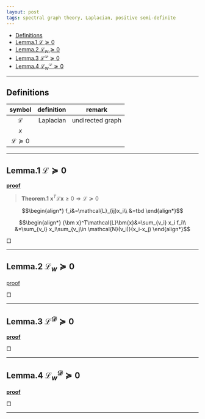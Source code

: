 ```yaml
---
layout: post
tags: spectral graph theory, Laplacian, positive semi-definite
---
```

<script type="text/x-mathjax-config">MathJax.Hub.Config({tex2jax:{inlineMath:[['\$','\$'],['\\(','\\)']],processEscapes:true},CommonHTML: {matchFontHeight:false}});</script>
<script type="text/javascript" async src="https://cdnjs.cloudflare.com/ajax/libs/mathjax/2.7.1/MathJax.js?config=TeX-MML-AM_CHTML"></script>


<!-- @import "[TOC]" {cmd="toc" depthFrom=2 depthTo=6 orderedList=false} -->

<!-- code_chunk_output -->

- [Definitions](#definitions)
- [Lemma.1 $\mathcal{L} \succeq 0$](#lemma1-mathcall-succeq-0)
- [Lemma.2 $\mathcal{L}_w \succeq 0$](#lemma2-mathcall_w-succeq-0)
- [Lemma.3 $\mathcal{L}^\mathcal{D} \succeq 0$](#lemma3-mathcallmathcald-succeq-0)
- [Lemma.4 $\mathcal{L}_w^\mathcal{D} \succeq 0$](#lemma4-mathcall_wmathcald-succeq-0)

<!-- /code_chunk_output -->


---
## Definitions

|symbol|definition|remark|
|:--:|--:|:--:|
|$\mathcal{L}$|Laplacian|undirected graph|
|$x$|||
|$\mathcal{L}\succeq 0$|||

---
## Lemma.1 $\mathcal{L} \succeq 0$

<u>**proof**</u>

> **Theorem.1** $\bm{x}^T\mathcal{L}\bm{x}\ge 0 \Rightarrow \mathcal{L} \succeq 0$

$$\begin{align*}
f_i&=\mathcal{L}_{ij}x_i\\
&=tbd
\end{align*}$$

$$\begin{align*}
{\bm x}^T\mathcal{L}\bm{x}&=\sum_{v_i} x_i f_i\\
&=\sum_{v_i} x_i\sum_{v_j\in \mathcal{N}(v_i)}(x_i-x_j)
\end{align*}$$

$\Box$

---
## Lemma.2 $\mathcal{L}_w \succeq 0$

<u>proof</u>

$\Box$

---
## Lemma.3 $\mathcal{L}^\mathcal{D} \succeq 0$

<u>**proof**</u>

$\Box$

---
## Lemma.4 $\mathcal{L}_w^\mathcal{D} \succeq 0$

<u>**proof**</u>

$\Box$

---
[^1]: 